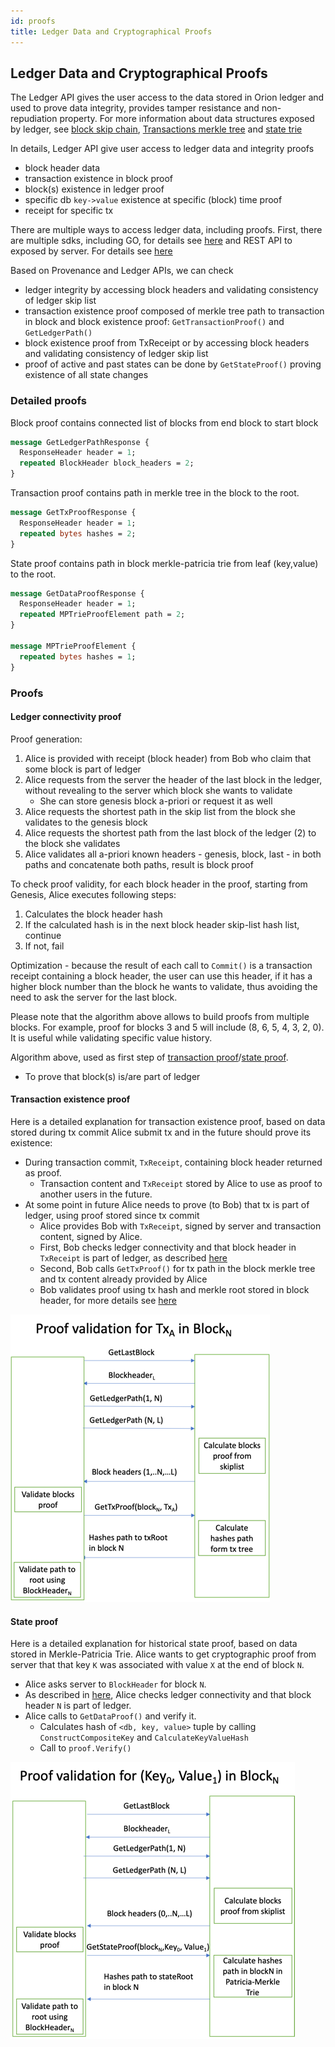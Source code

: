 ```yaml
---
id: proofs
title: Ledger Data and Cryptographical Proofs
---
```

## Ledger Data and Cryptographical Proofs
The Ledger API gives the user access to the data stored in Orion ledger and used to prove data integrity, provides tamper resistance and non-repudiation property.
For more information about data structures exposed by ledger, see [block skip chain](../../architecture-and-design/block-skip-chain), [Transactions merkle tree](../../architecture-and-design/tx-merkle-tree) and [state trie](../../architecture-and-design/state-merkle-patricia-tree)

In details, Ledger API give user access to ledger data and integrity proofs
- block header data
- transaction existence in block proof
- block(s) existence in ledger proof
- specific db `key->value` existence at specific (block) time proof
- receipt for specific tx

There are multiple ways to access ledger data, including proofs. First, there are multiple sdks, including GO, for details see [here](gosdk/ledger)
and REST API to exposed by server. For details see [here](curl/ledger)

Based on Provenance and Ledger APIs, we can check
- ledger integrity by accessing block headers and validating consistency of ledger skip list
- transaction existence proof composed of merkle tree path to transaction in block and block existence proof: `GetTransactionProof()` and `GetLedgerPath()`
- block existence proof from TxReceipt or by accessing block headers and validating consistency of ledger skip list
- proof of active and past states can be done by `GetStateProof()` proving existence of all state changes

### Detailed proofs
Block proof contains connected list of blocks from end block to start block
```protobuf
message GetLedgerPathResponse {
  ResponseHeader header = 1;
  repeated BlockHeader block_headers = 2;
}
```
Transaction proof contains path in merkle tree in the block to the root.
```protobuf
message GetTxProofResponse {
  ResponseHeader header = 1;
  repeated bytes hashes = 2;
}
```
State proof contains path in block merkle-patricia trie from leaf (key,value) to the root.
```protobuf
message GetDataProofResponse {
  ResponseHeader header = 1;
  repeated MPTrieProofElement path = 2;
}

message MPTrieProofElement {
  repeated bytes hashes = 1;
}
```

### Proofs

#### Ledger connectivity proof
Proof generation:
1. Alice is provided with receipt (block header) from Bob who claim that some block is part of ledger
2. Alice requests from the server the header of the last block in the ledger, without revealing to the server which block she wants to validate 
   - She can store genesis block a-priori or request it as well
4. Alice requests the shortest path in the skip list from the block she validates to the genesis block
5. Alice requests the shortest path from the last block of the ledger (2) to the block she validates
7. Alice validates all a-priori known headers - genesis, block, last - in both paths and concatenate both paths, result is block proof

To check proof validity, for each block header in the proof, starting from Genesis, Alice executes following steps: 
1. Calculates the block header hash
2. If the calculated hash is in the next block header skip-list hash list, continue
3. If not, fail

Optimization - because the result of each call to `Commit()` is a transaction receipt containing a block header, the user can use this header, if it has a higher block number than the block he wants to validate, thus avoiding the need to ask the server for the last block.

Please note that the algorithm above allows to build proofs from multiple blocks.
For example, proof for blocks 3 and 5 will include (8, 6, 5, 4, 3, 2, 0). It is useful while validating specific value history.

Algorithm above, used as first step of [transaction proof](#transaction-existence-proof)/[state proof](#state-proof).
- To prove that block(s) is/are part of ledger


#### Transaction existence proof
Here is a detailed explanation for transaction existence proof, based on data stored during tx commit
Alice submit tx and in the future should prove its existence:
- During transaction commit, `TxReceipt`, containing block header returned as proof.
    - Transaction content and `TxReceipt` stored by Alice to use as proof to another users in the future.
- At some point in future Alice needs to prove (to Bob) that tx is part of ledger, using proof stored since tx commit
    - Alice provides Bob with `TxReceipt`, signed by server and transaction content, signed by Alice.
    - First, Bob checks ledger connectivity and that block header in `TxReceipt` is part of ledger, as described [here](#ledger-connectivity-proof)
    - Second, Bob calls `GetTxProof()` for tx path in the block merkle tree and tx content already provided by Alice
    - Bob validates proof using tx hash and merkle root stored in block header, for more details see [here](../../architecture-and-design/tx-merkle-tree#merkle-tree-proof-example)

![tx_proof](TxProof.png)

#### State proof
Here is a detailed explanation for historical state proof, based on data stored in Merkle-Patricia Trie.
Alice wants to get cryptographic proof from server that that key `K` was associated with value `X` at the end of block `N`.
- Alice asks server to `BlockHeader` for block `N`.
- As described in [here](#ledger-connectivity-proof), Alice checks ledger connectivity and that block header `N` is part of ledger.
- Alice calls to `GetDataProof()` and verify it.
  - Calculates hash of `<db, key, value>` tuple by calling `ConstructCompositeKey` and `CalculateKeyValueHash`
  - Call to `proof.Verify()`

![state_proof](StateProof.png)